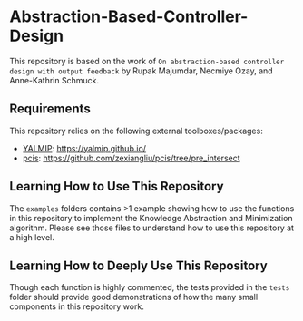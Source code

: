 # Abstraction-Based-Controller-Design
This repository is based on the work of `On abstraction-based controller design with output feedback` by Rupak Majumdar, Necmiye Ozay, and Anne-Kathrin Schmuck.

## Requirements

This repository relies on the following external toolboxes/packages:
* [YALMIP](https://yalmip.github.io/): https://yalmip.github.io/
* [pcis](https://github.com/zexiangliu/pcis/tree/pre_intersect): https://github.com/zexiangliu/pcis/tree/pre_intersect

## Learning How to Use This Repository

The `examples` folders contains >1 example showing how to use the functions in this repository to implement the Knowledge Abstraction and Minimization algorithm. Please see those files to understand how to use this repository at a high level.

## Learning How to Deeply Use This Repository

Though each function is highly commented, the tests provided in the `tests` folder should provide good demonstrations of how the many small components in this repository work.
